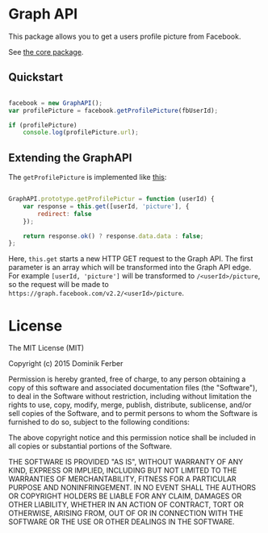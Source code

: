 # Graph API

This package allows you to get a users profile picture from Facebook.

See [the core package](https://github.com/dferber90/meteor-graph-api).


## Quickstart

```js

facebook = new GraphAPI();
var profilePicture = facebook.getProfilePicture(fbUserId);

if (profilePicture)
	console.log(profilePicture.url);

```

## Extending the GraphAPI

The `getProfilePicture` is implemented like [this](https://github.com/dferber90/meteor-graph-api-get-profile-picture/blob/master/graph.js):

```js

GraphAPI.prototype.getProfilePictur = function (userId) {
	var response = this.get([userId, 'picture'], {
		redirect: false
	});

	return response.ok() ? response.data.data : false;
};

```

Here, `this.get` starts a new HTTP GET request to the Graph API.
The first parameter is an array which will be transformed into the Graph API edge.
For example `[userId, 'picture']` will be transformed to `/<userId>/picture`, so
the request will be made to `https://graph.facebook.com/v2.2/<userId>/picture`.



# License
The MIT License (MIT)

Copyright (c) 2015 Dominik Ferber

Permission is hereby granted, free of charge, to any person obtaining a copy
of this software and associated documentation files (the "Software"), to deal
in the Software without restriction, including without limitation the rights
to use, copy, modify, merge, publish, distribute, sublicense, and/or sell
copies of the Software, and to permit persons to whom the Software is
furnished to do so, subject to the following conditions:

The above copyright notice and this permission notice shall be included in all
copies or substantial portions of the Software.

THE SOFTWARE IS PROVIDED "AS IS", WITHOUT WARRANTY OF ANY KIND, EXPRESS OR
IMPLIED, INCLUDING BUT NOT LIMITED TO THE WARRANTIES OF MERCHANTABILITY,
FITNESS FOR A PARTICULAR PURPOSE AND NONINFRINGEMENT. IN NO EVENT SHALL THE
AUTHORS OR COPYRIGHT HOLDERS BE LIABLE FOR ANY CLAIM, DAMAGES OR OTHER
LIABILITY, WHETHER IN AN ACTION OF CONTRACT, TORT OR OTHERWISE, ARISING FROM,
OUT OF OR IN CONNECTION WITH THE SOFTWARE OR THE USE OR OTHER DEALINGS IN THE
SOFTWARE.



